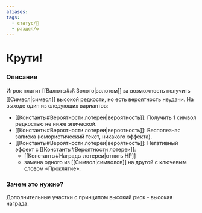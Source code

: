 ```yaml
---
aliases: 
tags:
  - статус/🌱
  - раздел/⚙
---
```

# Крути!
### Описание
Игрок платит [[Валюты#💰 Золото|золотом]] за возможность получить [[Символ|символ]] высокой редкости, но есть вероятность неудачи.
На выходе один из следующих вариантов:
- [[Константы#Вероятности лотереи|вероятность]]: Получить 1 символ редкостью не ниже эпической.
- [[Константы#Вероятности лотереи|вероятность]]: Бесполезная записка (юмористический текст, никакого эффекта).
- [[Константы#Вероятности лотереи|вероятность]]: Негативный эффект с [[Константы#Вероятности лотереи]]:
	- [[Константы#Награды лотереи|отнять HP]]
	- замена одного из [[Символ|символов]] на другой с ключевым словом «Проклятие».

### Зачем это нужно?
Дополнительные участки с принципом высокий риск - высокая награда.